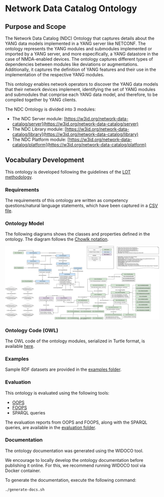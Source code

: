 # Network Data Catalog Ontology

## Purpose and Scope

The Network Data Catalog (NDC) Ontology that captures details about the YANG data models implemented in a YANG server like NETCONF. The ontology represents the YANG modules and submodules implemented or imported by a YANG server, and more especifically, a YANG datastore in the case of NMDA-enabled devices. The ontology captures different types of dependencies between modules like deviations or augmentations. Additionally, it captures the definition of YANG features and their use in the implementation of the respective YANG modules.

This ontology enables network operators to discover the YANG data models that their network devices implement, identifying the set of YANG modules and submodules that comprise each YANG data model, and therefore, to be compiled together by YANG clients.

The NDC Ontology is divided into 3 modules:

- The NDC Server module: [https://w3id.org/network-data-catalog/server](https://w3id.org/network-data-catalog/server)
- The NDC Library module: [https://w3id.org/network-data-catalog/library](https://w3id.org/network-data-catalog/library)
- The NDC Platform module: [https://w3id.org/network-data-catalog/platform](https://w3id.org/network-data-catalog/platform)

## Vocabulary Development

This ontology is developed following the guidelines of the [LOT methodology](https://lot.linkeddata.es).

### Requirements

The requirements of this ontology are written as competency questions/natural language statements, which have been captured in a [CSV file](./requirements/requirements.csv).

### Ontology Model

The following diagrams shows the classes and properties defined in the ontology. The diagram follows the [Chowlk notation](https://chowlk.linkeddata.es/notation.html).

![Network Data Catalog Ontology Diagram](diagrams/overview/overview.svg)

### Ontology Code (OWL)

The OWL code of the ontology modules, serialized in Turtle format, is available [here](./ontology/).

### Examples

Sample RDF datasets are provided in the [examples folder](./examples/).

### Evaluation

This ontology is evaluated using the following tools:
- [OOPS](https://oops.linkeddata.es)
- [FOOPS](https://foops.linkeddata.es/FAIR_validator.html)
- SPARQL queries

The evaluation reports from OOPS and FOOPS, along with the SPARQL queries, are available in the [evaluation folder](./evaluation/).

### Documentation

The ontology documentation was generated using the WIDOCO tool.

We encourage to locally develop the ontology documentation before publishing it online. For this, we recommend running WIDOCO tool via Docker container.

To generate the documentation, execute the following command:

```bash
./generate-docs.sh
```

